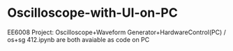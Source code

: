 # Oscilloscope-with-UI-on-PC
EE6008 Project: 
Oscilloscope+Waveform Generator+HardwareControl(PC) / os+sg 412.ipynb are both avaiable as code on PC
